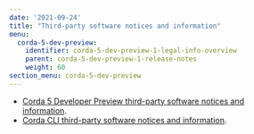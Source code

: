 ```yaml
---
date: '2021-09-24'
title: "Third-party software notices and information"
menu:
  corda-5-dev-preview:
    identifier: corda-5-dev-preview-1-legal-info-overview
    parent: corda-5-dev-preview-1-release-notes
    weight: 60
section_menu: corda-5-dev-preview
---
```


* [Corda 5 Developer Preview third-party software notices and information](../../../../../en/platform/corda/5.0-dev-preview-1/legal-info/corda-5-dev-preview.md).
* [Corda CLI third-party software notices and information](../../../../../en/platform/corda/5.0-dev-preview-1/legal-info/corda-cli.md).
